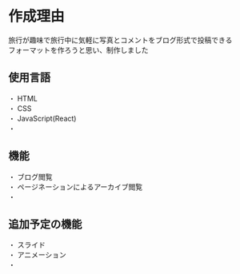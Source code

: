 # 作成理由
旅行が趣味で旅行中に気軽に写真とコメントをブログ形式で投稿できる<br>
フォーマットを作ろうと思い、制作しました

## 使用言語
・ HTML  
・ CSS  
・ JavaScript(React)  
・

## 機能
・ ブログ閲覧  
・ ページネーションによるアーカイブ閲覧  
・

## 追加予定の機能
・ スライド  
・ アニメーション  
・ 
